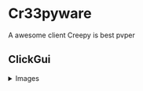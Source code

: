 # Cr33pyware

A awesome client
Creepy is best pvper
## ClickGui

<details>
 <summary>Images</summary>

 ![](https://imgur.com/dWHD9J9.png)

## Devs


> **Fxcte** : `creator of this client`
>
> **kuro** : `Rewrite the base twice based`           
>
> **faxhax** : `hwid lock things, make client better`
>
> **sslll** : `make this client better at all`
>
>**zapped** : `do random shit`
